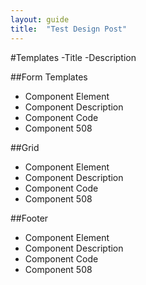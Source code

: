 ```yaml
---
layout: guide
title:  "Test Design Post"
---
```


#Templates
-Title
-Description

##Form Templates
- Component Element 
- Component Description 
- Component Code
- Component 508

##Grid
- Component Element 
- Component Description 
- Component Code
- Component 508

##Footer
- Component Element 
- Component Description 
- Component Code
- Component 508